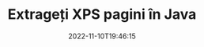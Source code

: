 ---
############################# Static ############################
layout: "auto-gen-merger"
date: 2022-11-10T19:46:15
draft: false
otherformats: ppsx ppt pptx rtf tex vdx vsdm vsdx vssm vssx vstm vstx vsx vtx xlam xls

############################# Head ############################
head_title: "Extrageți XPS pagini în Java"
head_description: "Extrageți rapid pagini dintr-un fișier XPS în Java. Salvați noul document care conține paginile selectate folosind API-ul de fuziune a documentelor."

############################# Header ############################
title: "Extrageți XPS pagini în Java"
description: "Extrageți XPS pagini cu câteva rânduri de cod Java."
bg_image: "https://cms.admin.containerize.com/templates/aspose/App_Themes/V3/images/bg/header1.png"
bg_overlay: false
button:
    enable: true
    icon: "fas fa-arrow-down"
    label: "Descarcare varianta scurta de prezentare gratuita"
    link: "https://downloads.groupdocs.com/merger/java"

############################# SubMenu ############################
submenu:
    enable: true

    left:
        img_alt: "GroupDocs.Merger for Java"
        image: "https://cms.admin.containerize.com/templates/groupdocs/images/product-logos/90x90-noborder/groupdocs-merger-java.png"
        product: "GroupDocs.Merger"
        platform: "Java"

    middle:
        button:

            # button loop
            - link: "https://apireference.groupdocs.com/merger/java"
              text: "Referință API"

            # button loop
            - link: "https://github.com/groupdocs-merger"
              text: "Exemple de coduri"

            # button loop
            - link: "https://products.groupdocs.app/merger/family"
              text: "Demo live"

            # button loop
            - link: "https://purchase.groupdocs.com/pricing/merger/java"
              text: "Prețuri"

    right:
        link_download: "https://downloads.groupdocs.com/merger"
        link_learn: "https://docs.groupdocs.com/merger/java"
        link_buy: "https://purchase.groupdocs.com"

############################# About ############################
about:
    enable: true
    title: "Despre GroupDocs.Merger for Java API"
    content: |
        [GroupDocs.Merger for Java](/ro/merger/java/) oferă o soluție simplă de îmbinare și împărțire în siguranță între o gamă largă de formate de documente, inclusiv PDF, Microsoft Office (Word, Excel, PowerPoint , OneNote), OpenDocument, HTML, imagini și multe altele în cadrul aplicațiilor Java. Adăugând doar câteva rânduri de cod, efectuați mai multe operații de documente, cum ar fi mutarea, eliminarea, rotirea, schimbarea, extragerea sau modificarea orientării paginilor din documente. API-ul pentru fuziunea documentelor acceptă, de asemenea, previzualizarea paginilor documentului ca imagine pentru a analiza structura documentului, formatarea și conținutul paginii.
        
        GroupDocs.Merger API este o alegere potrivită pentru soluțiile corporative care necesită funcții de extragere a paginilor de fișiere. Aceste API-uri sunt bine acceptate pe toate sistemele și platformele de operare majore, inclusiv J2SE 7.0 (1.7), J2SE 8.0 (1.8), Java 10.

############################# Steps ############################
steps:
    enable: true
    title_left: "Extrageți XPS pagini de fișiere din Java"
    content_left: |
        [GroupDocs.Merger for Java](/ro/merger/java/) facilitează pentru dezvoltatorii Java să extragă paginile dorite dintr-un fișier XPS și să le salveze ca un nou fișier care conține paginile selectate prin implementarea câțiva pași simpli.
        
        * Inițializați **ExtractOptions** cu numere de pagină care ar trebui să apară în documentul rezultat.
        * Creați o nouă instanță a **Merger** și treceți calea documentului sursă ca parametru de constructor.
        * Apelați **extractPages** și transmiteți obiectul **ExtractOptions**.
        * Apelați **Save** și specificați calea fișierului pentru a salva documentul rezultat.

    title_right: "Cerințe de sistem"
    content_right: |
        API-urile GroupDocs.Merger for Java sunt acceptate pe toate platformele și sistemele de operare majore. Înainte de a executa codul de mai jos, vă rugăm să vă asigurați că aveți următoarele cerințe preliminare instalate pe sistemul dumneavoastră.

        * Sisteme de operare: Microsoft Windows, Linux, MacOS
        * Medii de dezvoltare: NetBeans, IntelliJ IDEA, Eclipse
        * Cadre: J2SE 7.0 (1.7), J2SE 8.0 (1.8), Java 10
        * Descărcați cea mai recentă versiune a GroupDocs.Merger for Java de la [Maven](https://repository.groupdocs.com/webapp/#/artifacts/browse/tree/General/repo/com/groupdocs/groupdocs-merger)
         
    code: |
     {{% merger/additional-styles %}}
     {{< merger/code-merger title="Cum să extrageți pagini de fișiere XPS folosind codul exemplu Java">}}

        ```java    
        // Extrageți XPS pagini de fișier folosind API-ul GroupDocs.Merger
        // Inițializați clasa ExtractOptions cu numerele de pagină selectate
        ExtractOptions extractOptions = new ExtractOptions(new int[] { 2, 5 });

        // Instanțiați fuziunea cu documentul introdus XPS
        Merger merger = new Merger("input.xps");

        // Apelați metoda extractPages și transmiteți-i obiectul ExtractOptions
        merger.extractPages(extractOptions);
    
        // Apelați metoda de salvare pentru a salva documentul de ieșire cu paginile extrase
        merger.save("output.xps");
        ```
     {{< /merger/code-merger >}}

############################# Demos ############################
demos:
    enable: true
    title: "Demo live - Extrageți XPS pagini online"
    content: |
       Extrageți XPS pagini de fișier chiar acum, vizitând [GroupDocs.Merger Live Demos](https://products.groupdocs.app/splitter/extract-pages/xps).
       Demo-ul live are următoarele beneficii.
        
############################# About Formats ############################
about_formats:
    enable: true

############################# More Formats ############################
more_formats:
    enable: true
    title: "Extrageți pagini din alte formate de documente"
    content: |
        Java documentează API-ul de fuziune și împărțire pentru formate de fișiere și imagini. Extrageți unele dintre formatele de fișiere populare, așa cum este menționat mai jos.

############################# Back to top ###############################
back_to_top:
    enable: true
---